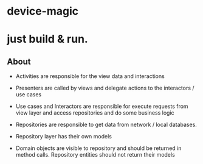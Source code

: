# device-magic

# just build & run.

## About

- Activities are responsible for the view data and interactions
- Presenters are called by views and delegate actions to the interactors / use cases
- Use cases and Interactors are responsible for execute requests from view layer and access repositories and do some business logic
- Repositories are responsible to get data from network / local databases.

- Repository layer has their own models
- Domain objects are visible to repository and should be returned in method calls. Repository entities should not return their models

